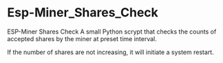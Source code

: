# Esp-Miner_Shares_Check
ESP-Miner Shares Check
A small Python scrypt that checks the counts of accepted shares by the miner at preset time interval.

If the number of shares are not increasing, it will initiate a system restart.
